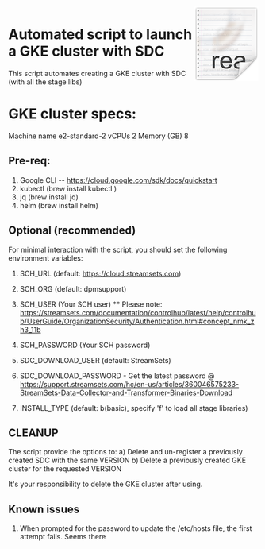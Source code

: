 <img src="/images/readme.png" align="right" />

# Automated script to launch a GKE cluster with SDC

This script automates creating a GKE cluster with SDC (with all the stage libs)

# GKE cluster specs:

Machine name	   e2-standard-2
vCPUs            2
Memory (GB)     8


## Pre-req:

1) Google CLI -- https://cloud.google.com/sdk/docs/quickstart
2) kubectl (brew install kubectl )
3) jq (brew install jq)
4) helm (brew install helm)

## Optional (recommended)

For minimal interaction with the script, you should set the following environment variables:

1) SCH_URL (default: https://cloud.streamsets.com)

2) SCH_ORG (default: dpmsupport)

3) SCH_USER (Your SCH user) ** Please note: https://streamsets.com/documentation/controlhub/latest/help/controlhub/UserGuide/OrganizationSecurity/Authentication.html#concept_nmk_zh3_11b

4) SCH_PASSWORD (Your SCH password)

5) SDC_DOWNLOAD_USER (default: StreamSets)

6) SDC_DOWNLOAD_PASSWORD - Get the latest password @ https://support.streamsets.com/hc/en-us/articles/360046575233-StreamSets-Data-Collector-and-Transformer-Binaries-Download

7) INSTALL_TYPE (default: b(basic), specify 'f' to load all stage libraries)

## CLEANUP

The script provide the options to:
a)  Delete and un-register a previously created SDC with the same VERSION
b)  Delete a previously created GKE cluster for the requested VERSION

It's your responsibility to delete the GKE cluster after using.

## Known issues

1) When prompted for the password to update the /etc/hosts file, the first attempt fails. Seems there

